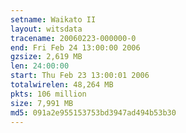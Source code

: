 ```yaml
---
setname: Waikato II
layout: witsdata
tracename: 20060223-000000-0
end: Fri Feb 24 13:00:00 2006
gzsize: 2,619 MB
len: 24:00:00
start: Thu Feb 23 13:00:01 2006
totalwirelen: 48,264 MB
pkts: 106 million
size: 7,991 MB
md5: 091a2e955153753bd3947ad494b53b30
---
```

